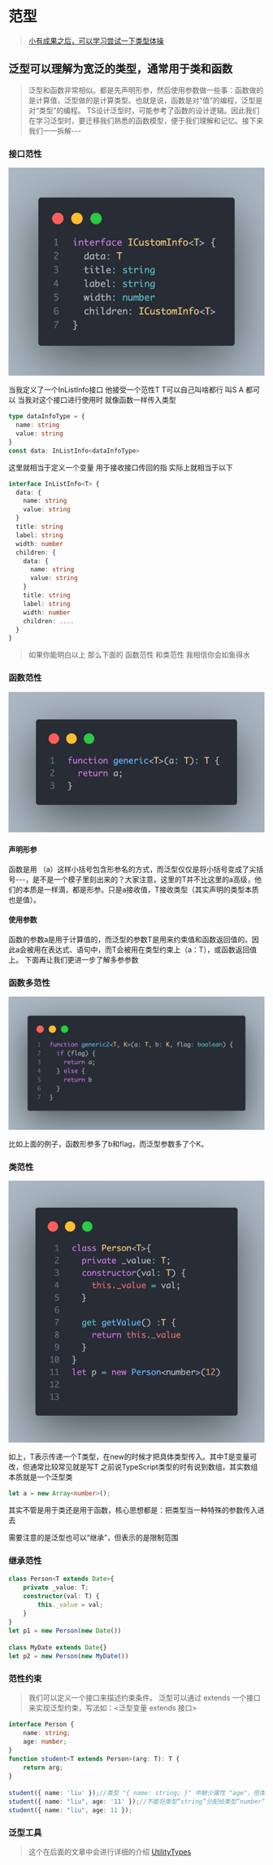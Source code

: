 # 范型

> [小有成果之后，可以学习尝试一下类型体操](https://github.com/type-challenges/type-challenges)

## 泛型可以理解为宽泛的类型，通常用于类和函数
>
> 泛型和函数非常相似。都是先声明形参，然后使用参数做一些事：函数做的是计算值，泛型做的是计算类型。也就是说，函数是对“值”的编程，泛型是对“类型”的编程。
> TS设计泛型时，可能参考了函数的设计逻辑。因此我们在学习泛型时，要迁移我们熟悉的函数模型，便于我们理解和记忆。接下来我们一一拆解---
>
### 接口范性

![接口范性](./images/fx-4.jpg)

当我定义了一个InListInfo接口 他接受一个范性T T可以自己叫啥都行 叫S A 都可以
当我对这个接口进行使用时 就像函数一样传入类型

```typescript
type dataInfoType = {
  name: string
  value: string
}
const data: InListInfo<dataInfoType>
```

这里就相当于定义一个变量 用于接收接口传回的指
实际上就相当于以下

```typescript
interface InListInfo<T> {
  data: {
    name: string
    value: string
  }
  title: string
  label: string
  width: number
  children: {
    data: {
      name: string
      value: string
    }
    title: string
    label: string
    width: number
    children: ....
  }
}
```
> 如果你能明白以上 那么下面的 函数范性 和类范性 我相信你会如鱼得水 
### 函数范性

![函数范性](./images/fx-2.jpg)

#### 声明形参

函数是用 （a）这样小括号包含形参名的方式，而泛型仅仅是将小括号变成了尖括号---，是不是一个模子里刻出来的？大家注意，这里的T并不比这里的a高级，他们的本质是一样滴，都是形参。只是a接收值，T接收类型（其实声明的类型本质也是值）。

#### 使用参数

函数的参数a是用于计算值的，而泛型的参数T是用来约束值和函数返回值的。因此a会被用在表达式、语句中，而T会被用在类型约束上（a：T），或函数返回值上。
下面再让我们更进一步了解多参参数

### 函数多范性

![函数多范性](./images/fx-3.jpg)

比如上面的例子，函数形参多了b和flag，而泛型参数多了个K。

### 类范性

![类范性](./images/fx-1.jpg)

如上，T表示传递一个T类型，在new的时候才把具体类型传入。其中T是变量可改，但通常比较常见就是写T
之前说TypeScript类型的时有说到数组，其实数组本质就是一个泛型类

```typescript
let a = new Array<number>();
```

其实不管是用于类还是用于函数，核心思想都是：把类型当一种特殊的参数传入进去

需要注意的是泛型也可以“继承”，但表示的是限制范围


### 继承范性

```typescript
class Person<T extends Date>{
    private _value: T;
    constructor(val: T) {
        this._value = val;
    }
}
let p1 = new Person(new Date())

class MyDate extends Date{}
let p2 = new Person(new MyDate())
```

### 范性约束

> 我们可以定义一个接口来描述约束条件。 泛型可以通过 extends 一个接口来实现泛型约束，写法如：<泛型变量 extends 接口> 

```typescript
interface Person {
    name: string;
    age: number;
}
function student<T extends Person>(arg: T): T {
    return arg;
}
 
student({ name: 'liu' });//类型 "{ name: string; }" 中缺少属性 "age"，但类型 "Person" 中需要该属性
student({ name: "liu", age: '11' });//不能将类型“string”分配给类型“number”
student({ name: "liu", age: 11 });
```


### 泛型工具

> 这个在后面的文章中会进行详细的介绍 [UtilityTypes](/web/typescript/UtilityTypes/Partial.md)

